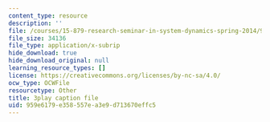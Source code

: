 ```yaml
---
content_type: resource
description: ''
file: /courses/15-879-research-seminar-in-system-dynamics-spring-2014/959e6179e358557ea3e9d713670effc5_7xJJU5HDCVE.vtt
file_size: 34136
file_type: application/x-subrip
hide_download: true
hide_download_original: null
learning_resource_types: []
license: https://creativecommons.org/licenses/by-nc-sa/4.0/
ocw_type: OCWFile
resourcetype: Other
title: 3play caption file
uid: 959e6179-e358-557e-a3e9-d713670effc5
---
```

